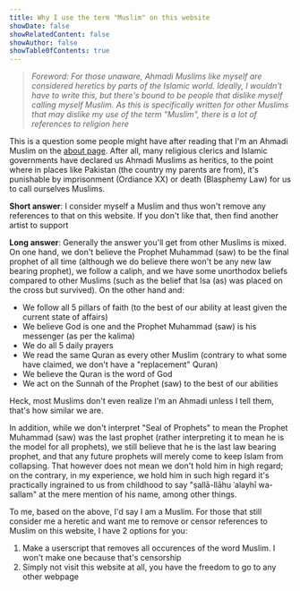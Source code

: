 ```yaml
---
title: Why I use the term "Muslim" on this website
showDate: false
showRelatedContent: false
showAuthor: false
showTable0fContents: true
---
```


> _Foreword: For those unaware, Ahmadi Muslims like myself are considered heretics by parts of the Islamic world. Ideally, I wouldn't have to write this, but there's bound to be people that dislike myself calling myself Muslim. As this is specifically written for other Muslims that may dislike my use of the term "Muslim", there is a lot of references to religion here_

This is a question some people might have after reading that I'm an Ahmadi Muslim on the [about page](/about). After all, many religious clerics and Islamic governments have declared us Ahmadi Muslims as heritics, to the point where in places like Pakistan (the country my parents are from), it's punishable by imprisonment (Ordiance XX) or death (Blasphemy Law) for us to call ourselves Muslims. 

**Short answer**: I consider myself a Muslim and thus won't remove any references to that on this website. If you don't like that, then find another artist to support

**Long answer**: Generally the answer you'll get from other Muslims is mixed. On one hand, we don't believe the Prophet Muhammad (saw) to be the final prophet of all time (although we do believe there won't be any new law bearing prophet), we follow a caliph, and we have some unorthodox beliefs compared to other Muslims (such as the belief that Isa (as) was placed on the cross but survived). On the other hand and:
- We follow all 5 pillars of faith (to the best of our ability at least given the current state of affairs)
- We believe God is one and the Prophet Muhammad (saw) is his messenger (as per the kalima)
- We do all 5 daily prayers
- We read the same Quran as every other Muslim (contrary to what some have claimed, we don't have a "replacement" Quran)
- We believe the Quran is the word of God
- We act on the Sunnah of the Prophet (saw) to the best of our abilities

Heck, most Muslims don't even realize I'm an Ahmadi unless I tell them, that's how similar we are.

In addition, while we don't interpret "Seal of Prophets" to mean the Prophet Muhammad (saw) was the last prophet (rather interpreting it to mean he is the model for all prophets), we still believe that he is the last law bearing prophet, and that any future prophets will merely come to keep Islam from collapsing. That however does not mean we don't hold him in high regard; on the contrary, in my experience, we hold him in such high regard it's practically ingrained to us from childhood to say "ṣallā-llāhu ʿalayhī wa-sallam" at the mere mention of his name, among other things.

To me, based on the above, I'd say I am a Muslim. For those that still consider me a heretic and want me to remove or censor references to Muslim on this website, I have 2 options for you:
1. Make a userscript that removes all occurences of the word Muslim. I won't make one because that's censorship
2. Simply not visit this website at all, you have the freedom to go to any other webpage
